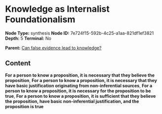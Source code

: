 # Knowledge as Internalist Foundationalism

**Node Type:** synthesis
**Node ID:** 7e724f15-592b-4c25-a1aa-821df1ef3821
**Depth:** 5
**Terminal:** No

**Parent:** [Can false evidence lead to knowledge?](can-false-evidence-lead-to-knowledge-antithesis-02f0f8c7-05a8-4ab9-b914-766a0c6a6182.md)

## Content

**For a person to know a proposition, it is necessary that they believe the proposition**, **For a person to know a proposition, it is necessary that they have basic justification originating from non-inferential sources**, **For a person to know a proposition, it is necessary for the proposition to be true**, **For a person to know a proposition, it is sufficient that they believe the proposition, have basic non-inferential justification, and the proposition is true**
